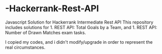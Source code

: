 # -Hackerrank-Rest-API
Javascript Solution for Hackerrank Intermediate Rest API
This repository includes solutions for 1. REST API: Total Goals by a Team, and 1. REST API: Number of Drawn Matches exam tasks.

I copied my codes, and i didn't modify/upgrade in order to represent the real circumstances.
